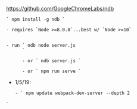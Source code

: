 https://github.com/GoogleChromeLabs/ndb


    ` npm install -g ndb `

    - requires `Node >=8.0.0`...best w/ `Node >=10`


    - run ` ndb node server.js
          `

          - or ` ndb server.js `

          - or ` npm run serve `



- 1/5/19:

      - ` npm update webpack-dev-server --depth 2
`
